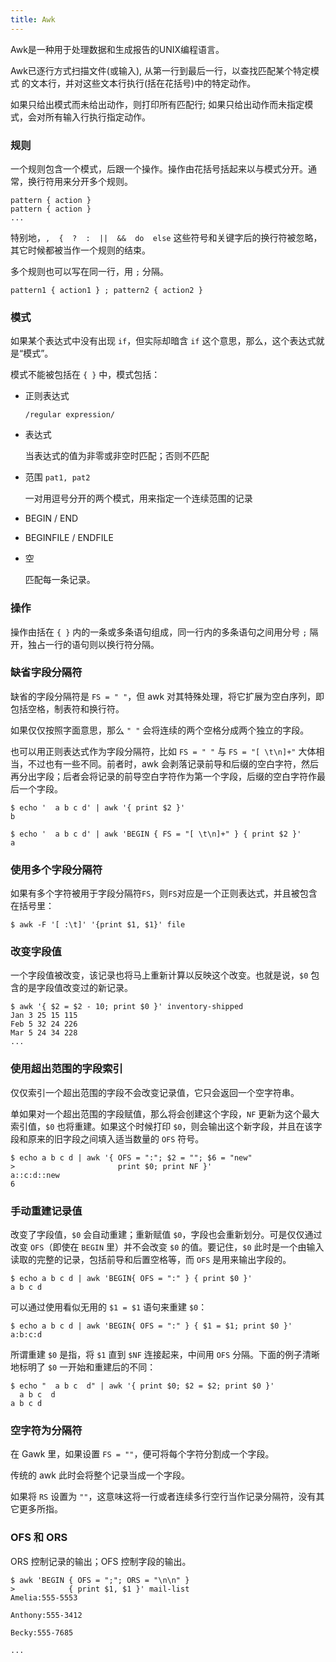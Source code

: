 ```yaml
---
title: Awk
---
```



Awk是一种用于处理数据和生成报告的UNIX编程语言。

Awk已逐行方式扫描文件(或输入), 从第一行到最后一行，以查找匹配某个特定模式
的文本行，并对这些文本行执行(括在花括号)中的特定动作。

如果只给出模式而未给出动作，则打印所有匹配行;
如果只给出动作而未指定模式，会对所有输入行执行指定动作。

### 规则

一个规则包含一个模式，后跟一个操作。操作由花括号括起来以与模式分开。通常，换行符用来分开多个规则。

	pattern { action }
	pattern { action }
	...

特别地，`,  {  ?  :  ||  &&  do  else` 这些符号和关键字后的换行符被忽略，其它时候都被当作一个规则的结束。

多个规则也可以写在同一行，用 `;` 分隔。

	pattern1 { action1 } ; pattern2 { action2 }

### 模式

如果某个表达式中没有出现 `if`，但实际却暗含 `if` 这个意思，那么，这个表达式就是“模式”。

模式不能被包括在 `{ }` 中，模式包括：

- 正则表达式

	`/regular expression/`

- 表达式

	当表达式的值为非零或非空时匹配；否则不匹配

- 范围 `pat1, pat2`

	一对用逗号分开的两个模式，用来指定一个连续范围的记录

- BEGIN / END

- BEGINFILE / ENDFILE

- 空
	
	匹配每一条记录。

### 操作

操作由括在 `{ }` 内的一条或多条语句组成，同一行内的多条语句之间用分号 `;` 隔开，独占一行的语句则以换行符分隔。


### 缺省字段分隔符

缺省的字段分隔符是 `FS = " "`，但 awk 对其特殊处理，将它扩展为空白序列，即包括空格，制表符和换行符。

如果仅仅按照字面意思，那么 `" "` 会将连续的两个空格分成两个独立的字段。

也可以用正则表达式作为字段分隔符，比如 `FS = " "` 与 `FS = "[ \t\n]+"` 大体相当，不过也有一些不同。前者时，awk 会剥落记录前导和后缀的空白字符，然后再分出字段；后者会将记录的前导空白字符作为第一个字段，后缀的空白字符作最后一个字段。

	$ echo '  a b c d' | awk '{ print $2 }'
	b

	$ echo '  a b c d' | awk 'BEGIN { FS = "[ \t\n]+" } { print $2 }'
	a


### 使用多个字段分隔符

如果有多个字符被用于字段分隔符`FS`，则`FS`对应是一个正则表达式，并且被包含在括号里：
	
	$ awk -F '[ :\t]' '{print $1, $1}' file


### 改变字段值

一个字段值被改变，该记录也将马上重新计算以反映这个改变。也就是说，`$0` 包含的是字段值改变过的新记录。

	$ awk '{ $2 = $2 - 10; print $0 }' inventory-shipped
	Jan 3 25 15 115
	Feb 5 32 24 226
	Mar 5 24 34 228
	...

### 使用超出范围的字段索引

仅仅索引一个超出范围的字段不会改变记录值，它只会返回一个空字符串。

单如果对一个超出范围的字段赋值，那么将会创建这个字段，`NF` 更新为这个最大索引值，`$0` 也将重建。如果这个时候打印 `$0`，则会输出这个新字段，并且在该字段和原来的旧字段之间填入适当数量的 `OFS` 符号。

	$ echo a b c d | awk '{ OFS = ":"; $2 = ""; $6 = "new"
	>					    print $0; print NF }'
	a::c:d::new
	6

### 手动重建记录值

改变了字段值，`$0` 会自动重建；重新赋值 `$0`，字段也会重新划分。可是仅仅通过改变 `OFS`（即使在 `BEGIN` 里）并不会改变 `$0` 的值。要记住，`$0` 此时是一个由输入读取的完整的记录，包括前导和后置空格等，而 `OFS` 是用来输出字段的。

	$ echo a b c d | awk 'BEGIN{ OFS = ":" } { print $0 }'
	a b c d

可以通过使用看似无用的 `$1 = $1` 语句来重建 `$0`：

	$ echo a b c d | awk 'BEGIN{ OFS = ":" } { $1 = $1; print $0 }'
	a:b:c:d


所谓重建 `$0` 是指，将 `$1` 直到 `$NF` 连接起来，中间用 `OFS` 分隔。下面的例子清晰地标明了 `$0` 一开始和重建后的不同：

	$ echo "  a b c  d" | awk '{ print $0; $2 = $2; print $0 }'
	  a b c  d
	a b c d

### 空字符为分隔符

在 Gawk 里，如果设置 `FS = ""`，便可将每个字符分割成一个字段。

传统的 awk 此时会将整个记录当成一个字段。

如果将 `RS` 设置为 `""`，这意味这将一行或者连续多行空行当作记录分隔符，没有其它更多所指。

### OFS 和 ORS

ORS 控制记录的输出；OFS 控制字段的输出。

	$ awk 'BEGIN { OFS = ";"; ORS = "\n\n" }
	>			 { print $1, $1 }' mail-list
	Amelia:555-5553

	Anthony:555-3412

	Becky:555-7685

	...